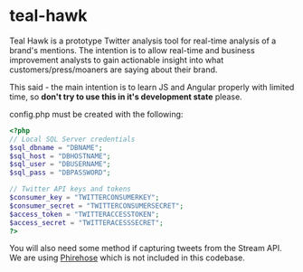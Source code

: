 # teal-hawk  

Teal Hawk is a prototype Twitter analysis tool for real-time analysis of a brand's mentions. The intention is to allow real-time and business improvement analysts to gain actionable insight into what customers/press/moaners are saying about their brand.  

This said - the main intention is to learn JS and Angular properly with limited time, so **don't try to use this in it's development state** please. 
  
config.php must be created with the following:  
  
```php
<?php  
// Local SQL Server credentials  
$sql_dbname = "DBNAME";  
$sql_host = "DBHOSTNAME";  
$sql_user = "DBUSERNAME";  
$sql_pass = "DBPASSWORD";  

// Twitter API keys and tokens  
$consumer_key = "TWITTERCONSUMERKEY";  
$consumer_secret = "TWITTERCONSUMERSECRET";  
$access_token = "TWITTERACCESSTOKEN";  
$access_secret = "TWITTERACESSSECRET";  
?>
```

You will also need some method if capturing tweets from the Stream API. We are using [Phirehose](https://github.com/fennb/phirehose) which is not included in this codebase.  
